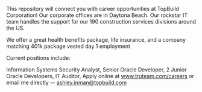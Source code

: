 This repository will connect you with career opportunities at TopBuild Corporation! Our corporate offices are in Daytona Beach. 
Our rockstar IT team handles the support for our 190 construction services divisions around the US. 

We offer a great health benefits package, life insurance, and a company matching 401k package vested day 1 employment

Current positions include:

Information Systems Security Analyst, 
Senior Oracle Developer, 
2 Junior Oracle Developers, 
IT Auditor,
Apply online at www.truteam.com/careers or email me directly -- ashley.inman@topbuild.com

